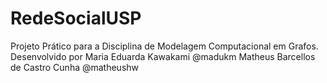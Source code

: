 # RedeSocialUSP
Projeto Prático para a Disciplina de Modelagem Computacional em Grafos.
Desenvolvido por
Maria Eduarda Kawakami @madukm
Matheus Barcellos de Castro Cunha @matheushw

